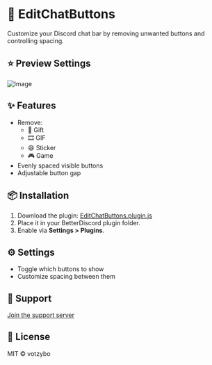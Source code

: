 # 🧹 EditChatButtons

Customize your Discord chat bar by removing unwanted buttons and controlling spacing.

## ⭐ Preview Settings

![Image](https://github.com/user-attachments/assets/ef080504-4c1e-4925-9115-bb1b1dc15358)

## ✨ Features

- Remove:
  - 🎁 Gift
  - 🎞️ GIF
  - 😄 Sticker
  - 🎮 Game
- Evenly spaced visible buttons
- Adjustable button gap

## 📦 Installation

1. Download the plugin:
   [EditChatButtons.plugin.js](https://votzybo.github.io/BetterDiscord-Plugins/EditChatButtons.plugin.js)
2. Place it in your BetterDiscord plugin folder.
3. Enable via **Settings > Plugins**.

## ⚙️ Settings

- Toggle which buttons to show
- Customize spacing between them

## 💬 Support

[Join the support server](https://discord.gg/kQfQdg3JgD)

## 🧾 License

MIT © votzybo
